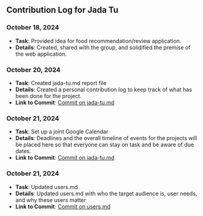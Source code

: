 ## Contribution Log for Jada Tu

### October 18, 2024
- **Task**: Provided idea for food recommendation/review application.
- **Details**: Created, shared with the group, and solidified the premise of the web application. 

### October 20, 2024
- **Task**: Created jada-tu.md report file
- **Details**: Created a personal contribution log to keep track of what has been done for the project. 
- **Link to Commit**: [Commit on jada-tu.md](https://github.com/addie-p/Team20-Project/commit/4192244a3d6ee6b385d6b716cb260b20d98b669d)

### October 21, 2024
- **Task**: Set up a joint Google Calendar
- **Details**: Deadlines and the overall timeline of events for the projects will be placed here so that everyone can stay on task and be aware of due dates.
- **Link to Commit**: [Commit on jada-tu.md](https://github.com/addie-p/Team20-Project/blob/main/team/reports/jada-tu.md)


### October 21, 2024
- **Task**: Updated users.md
- **Details**: Updated users.md with who the target audience is, user needs, and why these users matter 
- **Link to Commit**: [Commit on users.md](https://github.com/addie-p/Team20-Project/commit/d4c8e516b0f8a1595fe72a1bdad5b71eb3177abf)



